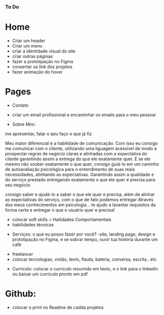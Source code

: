 ### To Do

# Home

- Criar um header
- Criar um menu
- criar a identidade visual do site
- criar outras páginas
- fazer a prototipação no Figma
- consertar os link dos projetos
- fazer animação do hover


# Pages

* Contato
- criar um email profissional e encaminhar os emails para o meu pessoal

 * Sobre Mim:

me apresentar, falar o qeu faço o que já fiz 

Meu maior diferencial é a habilidade de comunicação. Com isso eu consigo me comunicar com o cliente, utilizando uma liguagem acessível de modo a prospectar regras de negócio claras e alinhadas com a expectativa do cliente garantindo assim a entrega do que ele exatamente quer. E se ele mesmo não souber exatamente o que quer, consigo guiá-lo em um caminho de autoavaliação psicológica para o entendimento de suas reais necessidades, alinhando as expectativas. Garantindo assim a qualidade  e do serviço prestado entregando exatamente o que ele quer e precisa para seu negócio.

consigo saber e ajudá-lo a saber o que ele quer e precisa, além de alinhar as expectativas do serviço, com o que de fato podemos entregar
 Através dos meus conhecimentos em psicologia...
 te ajudo a lavantar requisitos da forma certa e entregar o que o usuário quer e precisa!

 - colocar soft skills > Hailidades Comportamentais
 - habilidades técnicas 

 * Serviços: o que eu posso fazer por você? 
-site, landing page, design e prototipação no Figma, e se sobrar tempo, ouvir tua história durante um café
- freelancer
- colocar tecnologias, violão, texto, flauta, bateria, conversa, escrita.. etc
* Curriculo:  colocar o currículo resumido em texto, e o link para o linkedin ou baixar um curriculo pronto em pdf


# Github:

- colocar o print no Readme  de cadda projetos




